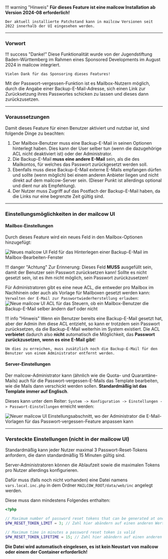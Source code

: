 !!! warning "Hinweis"
    **Für dieses Feature ist eine mailcow Installation ab Version 2024-08 erforderlich!**

    Der aktuell installierte Patchstand kann in mailcow Versionen seit 2022 innerhalb der UI eingesehen werden.

---

### Vorwort

!!! success "Danke!"
    Diese Funktionalität wurde von der Jugendstiftung Baden-Württemberg im Rahmen eines Sponsored Developments im August 2024 in mailcow integriert.

    Vielen Dank für das Sponsoring dieses Features!

Mit der Passwort-vergessen-Funktion ist es Mailbox-Nutzern möglich, durch die Angabe einer Backup-E-Mail-Adresse, sich einen Link zur Zurücksetzung ihres Passwortes schicken zu lassen und dieses dann zurückzusetzen.

---

### Voraussetzungen

Damit dieses Feature für einen Benutzer aktiviert und nutzbar ist, sind folgende Dinge zu beachten:

1. Der Mailbox-Benutzer muss eine Backup-E-Mail in seinen Optionen hinterlegt haben. Dies kann der User selber tun (wenn die dazugehörige ACL nicht deaktiviert ist) oder der Administrator.
2. Die Backup-E-Mail **muss eine andere E-Mail** sein, als die des Mailkontos, für welches das Passwort zurückgesetzt werden soll.
3. Ebenfalls muss diese Backup-E-Mail externe E-Mails empfangen dürfen und sollte (wenn möglich) bei einem anderen Anbieter liegen und nicht direkt auf dem mailcow-Server sein. (Dieser Punkt ist allerdings optional und dient nur als Empfehlung).
4. Der Nutzer muss Zugriff auf das Postfach der Backup-E-Mail haben, da die Links nur eine begrenzte Zeit gültig sind.

---

### Einstellungsmöglichkeiten in der mailcow UI

#### Mailbox-Einstellungen

Durch dieses Feature wird ein neues Feld in den Mailbox-Optionen hinzugefügt:

![Neues mailcow UI Feld für das Hinterlegen einer Backup-E-Mail im Mailbox-Bearbeiten-Fenster](../../assets/images/manual-guides/mailcow-forgot-password_mailbox_field.png)

!!! danger "Achtung"
    Zur Erinnerung: Dieses Feld **MUSS** ausgefüllt sein, damit der Benutzer sein Passwort zurücksetzen kann! Sollte es nicht gesetzt sein, ist es ihm nicht möglich, sein Passwort zurückzusetzen!

Für Administratoren gibt es eine neue ACL, die entweder pro Mailbox im Nachhinein oder auch als Vorlage für Mailboxen gesetzt werden kann: `Verwalten der E-Mail zur Passwortwiederherstellung erlauben`:
![Neue mailcow UI ACL für das Steuern, ob ein Mailbox-Benutzer die Backup-E-Mail selber ändern darf oder nicht](../../assets/images/manual-guides/mailcow-forgot-password_mailbox_acl.png)

!!! info "Hinweis"
    Wenn ein Benutzer bereits eine Backup-E-Mail gesetzt hat, aber der Admin ihm diese ACL entzieht, so kann er trotzdem sein Passwort zurücksetzen, da die Backup-E-Mail weiterhin im System existiert. Die ACL **verbietet** dadurch also **nicht** automatisch die Möglichkeit, das **Passwort zurückzusetzen, wenn es eine E-Mail gibt**!

    Um dies zu erreichen, muss zusätzlich noch die Backup-E-Mail für den Benutzer von einem Administrator entfernt werden.


#### Server-Einstellungen

Der mailcow-Administrator kann (ähnlich wie die Quota- und Quarantäne-Mails) auch für die Passwort-vergessen-E-Mails das Template bearbeiten, wie die Mails dann verschickt werden sollen. **Standardmäßig ist das Template immer auf Englisch**.

Dieses kann unter dem Reiter: `System -> Konfiguration -> Einstellungen -> Passwort-Einstellungen` erreicht werden:

![Neuer mailcow UI Einstellungsabschnitt, wo der Administrator die E-Mail-Vorlagen für das Passwort-vergessen-Feature anpassen kann](../../assets/images/manual-guides/mailcow-forgot-password_server_settings.png)

---

### Versteckte Einstellungen (nicht in der mailcow UI)

Standardmäßig kann jeder Nutzer maximal 3 Passwort-Reset-Tokens anfordern, die dann standardmäßig 15 Minuten gültig sind.

Server-Administratoren können die Ablaufzeit sowie die maximalen Tokens pro Nutzer allerdings konfigurieren.

Dafür muss (falls noch nicht vorhanden) eine Datei namens `vars.local.inc.php` in dem Ordner `MAILCOW_ROOT/data/web/inc` angelegt werden.

Diese muss dann mindestens Folgendes enthalten:

```php
<?php

// Maximum number of password reset tokens that can be generated at once per user
$PW_RESET_TOKEN_LIMIT = 3; // Zahl hier abändern auf einen anderen Wert

// Maximum time in minutes a password reset token is valid
$PW_RESET_TOKEN_LIFETIME = 15; // Zahl hier abändern auf einen anderen Wert. Wert in Minuten
```

**Die Datei wird automatisch eingelesen, es ist kein Neustart von mailcow oder einem der Container erforderlich!**